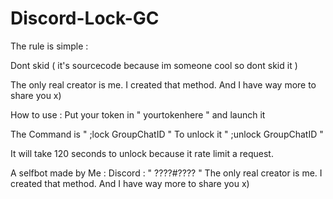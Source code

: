 # Discord-Lock-GC


The rule is simple :

Dont skid ( it's sourcecode because im someone cool so dont skid it )

The only real creator is me. I created that method. And I have way more to share you x)



How to use :
Put your token in " yourtokenhere " and launch it

The Command is " ;lock GroupChatID "
To unlock it " ;unlock GroupChatID "

It will take 120 seconds to unlock because it rate limit a request.



A selfbot made by Me : Discord : " ????#???? "
The only real creator is me. I created that method. And I have way more to share you x)
